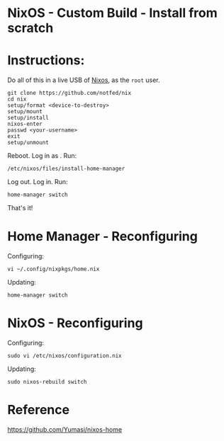 # NixOS - Custom Build - Install from scratch

# Instructions:

Do all of this in a live USB of [Nixos](https://nixos.org/download.html), as the `root` user.


```
git clone https://github.com/notfed/nix
cd nix
setup/format <device-to-destroy>
setup/mount
setup/install
nixos-enter
passwd <your-username>
exit
setup/unmount
```

Reboot. Log in as <your-username>. Run:

```
/etc/nixos/files/install-home-manager
```

Log out. Log in. Run:

```
home-manager switch
```

That's it!

# Home Manager - Reconfiguring

Configuring:

```
vi ~/.config/nixpkgs/home.nix
```

Updating:

```
home-manager switch
```

# NixOS - Reconfiguring

Configuring:

```
sudo vi /etc/nixos/configuration.nix 
```

Updating:

```
sudo nixos-rebuild switch
```

# Reference

https://github.com/Yumasi/nixos-home

